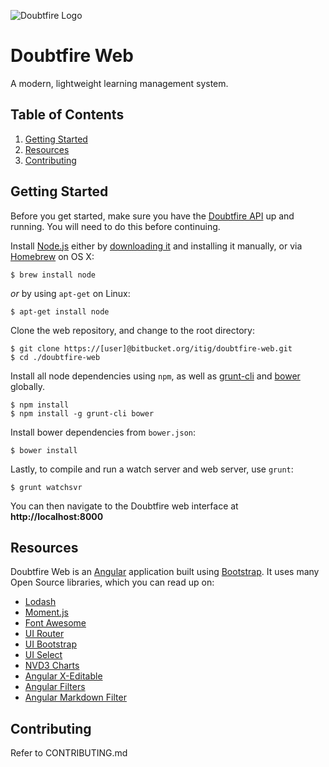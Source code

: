 ![Doubtfire Logo](http://puu.sh/lyClF/fde5bfbbe7.png)

# Doubtfire Web

A modern, lightweight learning management system.

## Table of Contents

1. [Getting Started](#getting-started)
2. [Resources](#resources)
3. [Contributing](#contributing)

## Getting Started

Before you get started, make sure you have the [Doubtfire API](https://github.com/doubtfire-lms/doubtfire-api) up and running. You will need to do this before continuing.

Install [Node.js](http://nodejs.org/) either by [downloading it](http://nodejs.org/download/) and installing it manually, or via [Homebrew](http://brew.sh) on OS X:

```
$ brew install node
```

_or_ by using `apt-get` on Linux:

```
$ apt-get install node
```

Clone the web repository, and change to the root directory:

```
$ git clone https://[user]@bitbucket.org/itig/doubtfire-web.git
$ cd ./doubtfire-web
```

Install all node dependencies using `npm`, as well as [grunt-cli](http://gruntjs.com/using-the-cli) and [bower](http://bower.io) globally.

```
$ npm install
$ npm install -g grunt-cli bower
```

Install bower dependencies from `bower.json`:

```
$ bower install
```

Lastly, to compile and run a watch server and web server, use `grunt`:

```
$ grunt watchsvr
```

You can then navigate to the Doubtfire web interface at **http://localhost:8000**

## Resources

Doubtfire Web is an [Angular](http://angularjs.org) application built using [Bootstrap](http://getbootstrap.com). It uses many Open Source libraries, which you can read up on:

- [Lodash](http://lodash.com/docs)
- [Moment.js](http://momentjs.com)
- [Font Awesome](http://fontawesome.io)
- [UI Router](https://github.com/angular-ui/ui-router)
- [UI Bootstrap](http://angular-ui.github.io/bootstrap/)
- [UI Select](https://github.com/angular-ui/ui-select)
- [NVD3 Charts](http://krispo.github.io/angular-nvd3/#/)
- [Angular X-Editable](http://vitalets.github.io/angular-xeditable/)
- [Angular Filters](https://github.com/a8m/angular-filter)
- [Angular Markdown Filter](https://github.com/vpegado/angular-markdown-filter)

## Contributing

Refer to CONTRIBUTING.md

